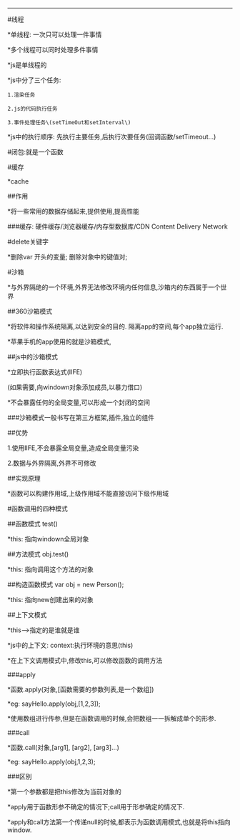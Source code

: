 ---

\#线程

\*单线程: 一次只可以处理一件事情

\*多个线程可以同时处理多件事情

\*js是单线程的

\*js中分了三个任务:

```
1.渲染任务

2.js的代码执行任务

3.事件处理任务\(setTimeOut和setInterval\)
```

\*js中的执行顺序: 先执行主要任务,后执行次要任务\(回调函数\/setTimeout...\)

\#闭包:就是一个函数

\#缓存

\*cache

\#\#作用

\*将一些常用的数据存储起来,提供使用,提高性能

\#\#\#缓存: 硬件缓存\/浏览器缓存\/内存型数据库\/CDN  Content Delivery Network

\#delete关键字

\*删除var 开头的变量; 删除对象中的键值对;

\#沙箱

\*与外界隔绝的一个环境,外界无法修改环境内任何信息,沙箱内的东西属于一个世界

\#\#360沙箱模式

\*将软件和操作系统隔离,以达到安全的目的. 隔离app的空间,每个app独立运行.

\*苹果手机的app使用的就是沙箱模式,

\#\#js中的沙箱模式

\*立即执行函数表达式\(IIFE\)

\(如果需要,向windown对象添加成员,以暴力借口\)

\*不会暴露任何的全局变量,可以形成一个封闭的空间

\#\#\#沙箱模式一般书写在第三方框架,插件,独立的组件

\#\#优势

1.使用IIFE,不会暴露全局变量,造成全局变量污染

2.数据与外界隔离,外界不可修改

\#\#实现原理

\*函数可以构建作用域,上级作用域不能直接访问下级作用域

\#函数调用的四种模式

\#\#函数模式  test\(\)

\*this: 指向windown全局对象

\#\#方法模式  obj.test\(\)

\*this: 指向调用这个方法的对象

\#\#构造函数模式  var obj = new Person\(\);

\*this: 指向new创建出来的对象

\#\#上下文模式

\*this--&gt;指定的是谁就是谁

\*js中的上下文: context:执行环境的意思\(this\)

\*在上下文调用模式中,修改this,可以修改函数的调用方法

\#\#\#apply

\*函数.apply\(对象,\[函数需要的参数列表,是一个数组\]\)

\*eg: sayHello.apply\(obj,\[1,2,3\]\);

\*使用数组进行传参,但是在函数调用的时候,会把数组一一拆解成单个的形参.

\#\#\#call

\*函数.call\(对象,\[arg1\], \[arg2\],  \[arg3\]...\)

\*eg: sayHello.apply\(obj,1,2,3\);

\#\#\#区别

\*第一个参数都是把this修改为当前对象的

\*apply用于函数形参不确定的情况下;call用于形参确定的情况下.

\*apply和call方法第一个传递null的时候,都表示为函数调用模式,也就是将this指向window.

